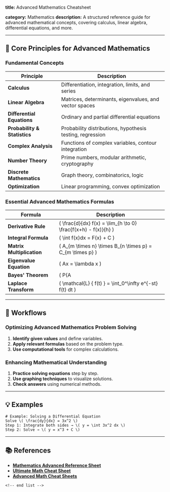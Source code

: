 **title:** Advanced Mathematics Cheatsheet

**category:** Mathematics
**description:** A structured reference guide for advanced mathematical concepts, covering calculus, linear algebra, differential equations, and more.

---

## 🔢 **Core Principles for Advanced Mathematics**

### **Fundamental Concepts**

| Principle                          | Description                                               |
| ---------------------------------- | --------------------------------------------------------- |
| **Calculus**                 | Differentiation, integration, limits, and series          |
| **Linear Algebra**           | Matrices, determinants, eigenvalues, and vector spaces    |
| **Differential Equations**   | Ordinary and partial differential equations               |
| **Probability & Statistics** | Probability distributions, hypothesis testing, regression |
| **Complex Analysis**         | Functions of complex variables, contour integration       |
| **Number Theory**            | Prime numbers, modular arithmetic, cryptography           |
| **Discrete Mathematics**     | Graph theory, combinatorics, logic                        |
| **Optimization**             | Linear programming, convex optimization                   |

### **Essential Advanced Mathematics Formulas**

| Formula                         | Description                                                      |
| ------------------------------- | ---------------------------------------------------------------- |
| **Derivative Rule**       | \( \frac{d}{dx} f(x) = \lim_{h \to 0} \frac{f(x+h) - f(x)}{h} \) |
| **Integral Formula**      | \( \int f(x)dx = F(x) + C \)                                     |
| **Matrix Multiplication** | \( A_{m \times n} \times B_{n \times p} = C_{m \times p} \)      |
| **Eigenvalue Equation**   | \( Ax = \lambda x \)                                             |
| **Bayes' Theorem**        | \( P(A                                                           |
| **Laplace Transform**     | \( \mathcal{L} \{ f(t) \} = \int_0^\infty e^{-st} f(t) dt \)     |

---

## 🔄 **Workflows**

### **Optimizing Advanced Mathematics Problem Solving**

1. **Identify given values** and define variables.
2. **Apply relevant formulas** based on the problem type.
3. **Use computational tools** for complex calculations.

### **Enhancing Mathematical Understanding**

1. **Practice solving equations** step by step.
2. **Use graphing techniques** to visualize solutions.
3. **Check answers** using numerical methods.

---

## 💡 **Examples**

```plaintext
# Example: Solving a Differential Equation
Solve \( \frac{dy}{dx} = 3x^2 \)  
Step 1: Integrate both sides → \( y = \int 3x^2 dx \)  
Step 2: Solve → \( y = x^3 + C \)  
```

---

## 📚 **References**

- **[Mathematics Advanced Reference Sheet](https://www.templateroller.com/template/2636620/mathematics-advanced-reference-sheet.html)**
- **[Ultimate Math Cheat Sheet](https://www.templateroller.com/template/2637999/ultimate-math-cheat-sheet.html)**
- **[Advanced Math Cheat Sheets](https://mathblog.com/13-useful-math-cheat-sheets/)**

```
<!-- end list -->
```
